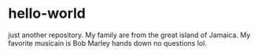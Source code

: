 # hello-world
just another repository.
My family are from the great island of Jamaica. My favorite musicain is Bob Marley hands down no questions lol.
